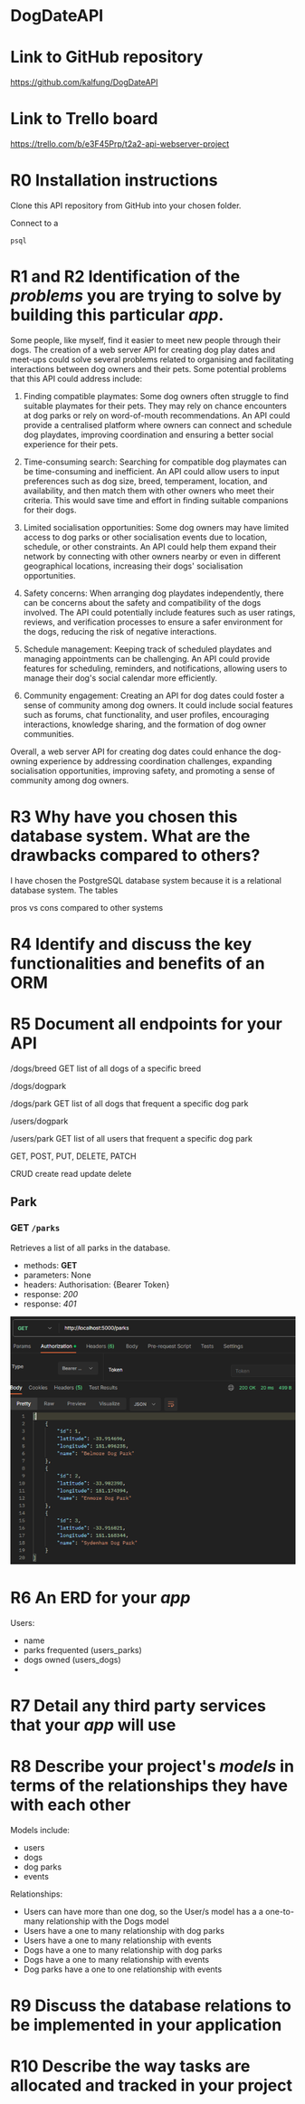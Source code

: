 # DogDateAPI

# Link to GitHub repository

https://github.com/kalfung/DogDateAPI

# Link to Trello board

https://trello.com/b/e3F45Prp/t2a2-api-webserver-project

# R0 Installation instructions

Clone this API repository from GitHub into your chosen folder.

Connect to a 

```
psql
```

# R1 and R2 Identification of the *problems* you are trying to solve by building this particular *app*.

Some people, like myself, find it easier to meet new people through their dogs. The creation of a web server API for creating dog play dates and meet-ups could solve several problems related to organising and facilitating interactions between dog owners and their pets. Some potential problems that this API could address include:

1. Finding compatible playmates: Some dog owners often struggle to find suitable playmates for their pets. They may rely on chance encounters at dog parks or rely on word-of-mouth recommendations. An API could provide a centralised platform where owners can connect and schedule dog playdates, improving coordination and ensuring a better social experience for their pets.

2. Time-consuming search: Searching for compatible dog playmates can be time-consuming and inefficient. An API could allow users to input preferences such as dog size, breed, temperament, location, and availability, and then match them with other owners who meet their criteria. This would save time and effort in finding suitable companions for their dogs.

3. Limited socialisation opportunities: Some dog owners may have limited access to dog parks or other socialisation events due to location, schedule, or other constraints. An API could help them expand their network by connecting with other owners nearby or even in different geographical locations, increasing their dogs' socialisation opportunities.

4. Safety concerns: When arranging dog playdates independently, there can be concerns about the safety and compatibility of the dogs involved. The API could potentially include features such as user ratings, reviews, and verification processes to ensure a safer environment for the dogs, reducing the risk of negative interactions.

5. Schedule management: Keeping track of scheduled playdates and managing appointments can be challenging. An API could provide features for scheduling, reminders, and notifications, allowing users to manage their dog's social calendar more efficiently.

6. Community engagement: Creating an API for dog dates could foster a sense of community among dog owners. It could include social features such as forums, chat functionality, and user profiles, encouraging interactions, knowledge sharing, and the formation of dog owner communities.

Overall, a web server API for creating dog dates could enhance the dog-owning experience by addressing coordination challenges, expanding socialisation opportunities, improving safety, and promoting a sense of community among dog owners.




# R3 Why have you chosen this database system. What are the drawbacks compared to others?

I have chosen the PostgreSQL database system because it is a relational database system. The tables 

pros vs cons compared to other systems

# R4 Identify and discuss the key functionalities and benefits of an ORM

# R5 Document all endpoints for your API

/dogs/breed GET list of all dogs of a specific breed


/dogs/dogpark

/dogs/park GET list of all dogs that frequent a specific dog park


/users/dogpark

/users/park GET list of all users that frequent a specific dog park

GET, POST, PUT, DELETE, PATCH

CRUD create read update delete

## Park

### **GET** `/parks`

Retrieves a list of all parks in the database. 

- methods: **GET**
- parameters: None
- headers: Authorisation: {Bearer Token}
- response: _200_
- response: _401_

![get all cards](./docs/postman/parks_GET.PNG)



# R6 An ERD for your *app*

Users:
- name
- parks frequented (users_parks)
- dogs owned (users_dogs)
- 

# R7 Detail any third party services that your *app* will use

# R8 Describe your project's *models* in terms of the relationships they have with each other

Models include:
- users
- dogs
- dog parks
- events

Relationships:
- Users can have more than one dog, so the User/s model has a a one-to-many relationship with the Dogs model
- Users have a one to many relationship with dog parks
- Users have a one to many relationship with events
- Dogs have a one to many relationship with dog parks
- Dogs have a one to many relationship with events
- Dog parks have a one to one relationship with events

# R9 Discuss the database relations to be implemented in your application

# R10 Describe the way tasks are allocated and tracked in your project

